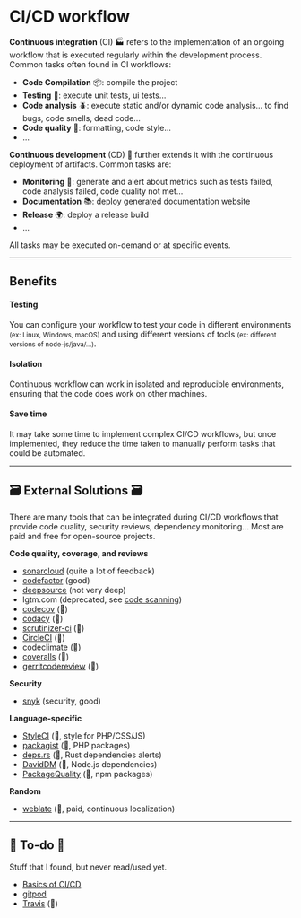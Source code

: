 # CI/CD workflow

<div class="row row-cols-lg-2"><div>

**Continuous integration** (CI) 🏭 refers to the implementation of an ongoing workflow that is executed regularly within the development process. Common tasks often found in CI workflows:

* **Code Compilation** 📦: compile the project
* **Testing** 🧪: execute unit tests, ui tests...
* **Code analysis** 🪲: execute static and/or dynamic code analysis... to find bugs, code smells, dead code...
* **Code quality** 🫧: formatting, code style...
* ...
</div><div>

**Continuous development** (CD) 🚚 further extends it with the continuous deployment of artifacts. Common tasks are:

* **Monitoring** 📝: generate and alert about metrics such as tests failed, code analysis failed, code quality not met...
* **Documentation** 📚: deploy generated documentation website
* **Release** 🌍: deploy a release build
* ...

All tasks may be executed on-demand or at specific events.
</div></div>

<hr class="sep-both">

## Benefits

<div class="row row-cols-lg-2"><div>

#### Testing

You can configure your workflow to test your code in different environments <small>(ex: Linux, Windows, macOS)</small> and using different versions of tools <small>(ex: different versions of node-js/java/...)</small>.
</div><div>

#### Isolation

Continuous workflow can work in isolated and reproducible environments, ensuring that the code does work on other machines.

#### Save time

It may take some time to implement complex CI/CD workflows, but once implemented, they reduce the time taken to manually perform tasks that could be automated.
</div></div>

<hr class="sep-both">

## 🗃️  External Solutions  🗃️

<div class="row row-cols-lg-2"><div>

There are many tools that can be integrated during CI/CD workflows that provide code quality, security reviews, dependency monitoring... Most are paid and free for open-source projects.

**Code quality, coverage, and reviews**

* [sonarcloud](https://sonarcloud.io) (quite a lot of feedback)
* [codefactor](https://www.codefactor.io/) (good)
* [deepsource](https://deepsource.io/) (not very deep)
* lgtm.com (deprecated, see [code scanning](https://docs.github.com/en/code-security/code-scanning/automatically-scanning-your-code-for-vulnerabilities-and-errors/about-code-scanning))
* [codecov](https://about.codecov.io/) (👻)
* [codacy](https://www.codacy.com/) (👻)
* [scrutinizer-ci](https://scrutinizer-ci.com/) (👻)
* [CircleCI](https://circleci.com/) (👻)
* [codeclimate](https://codeclimate.com/) (👻)
* [coveralls](https://coveralls.io/) (👻)
* [gerritcodereview](https://www.gerritcodereview.com/index.html) (👻)
</div><div>

**Security**

* [snyk](https://snyk.io/) (security, good)

**Language-specific**

* [StyleCI](https://styleci.io/) (👻, style for PHP/CSS/JS)
* [packagist](https://packagist.org/) (👻, PHP packages)
* [deps.rs](https://deps.rs/) (👻, Rust dependencies alerts)
* [DavidDM](https://david-dm.org/) (👻, Node.js dependencies)
* [PackageQuality](https://packagequality.com/) (👻, npm packages)

**Random**

* [weblate](https://weblate.org/) (👻, paid, continuous localization)
</div></div>

<hr class="sep-both">

## 👻 To-do 👻

Stuff that I found, but never read/used yet.

<div class="row row-cols-lg-2"><div>

* [Basics of CI/CD](https://levelup.gitconnected.com/basics-of-ci-cd-a98340c60b04)
* [gitpod](https://www.gitpod.io/)
* [Travis](https://www.travis-ci.com/) (👻)
</div><div>
</div></div>